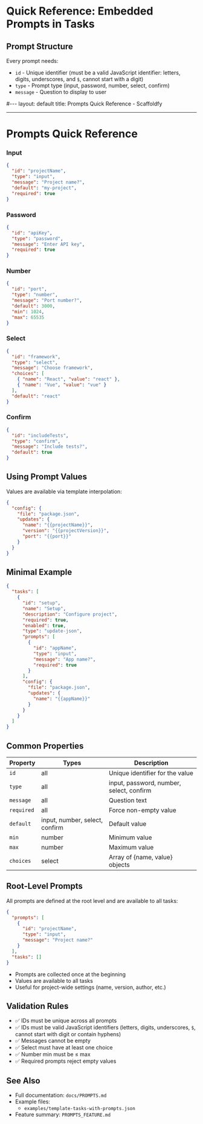# Quick Reference: Embedded Prompts in Tasks

## Prompt Structure

Every prompt needs:

- `id` - Unique identifier (must be a valid JavaScript identifier: letters, digits, underscores, and `$`, cannot start with a digit)
- `type` - Prompt type (input, password, number, select, confirm)
- `message` - Question to display to user

#---
layout: default
title: Prompts Quick Reference - Scaffoldfy

---

# Prompts Quick Reference

### Input

```json
{
  "id": "projectName",
  "type": "input",
  "message": "Project name?",
  "default": "my-project",
  "required": true
}
```

### Password

```json
{
  "id": "apiKey",
  "type": "password",
  "message": "Enter API key",
  "required": true
}
```

### Number

```json
{
  "id": "port",
  "type": "number",
  "message": "Port number?",
  "default": 3000,
  "min": 1024,
  "max": 65535
}
```

### Select

```json
{
  "id": "framework",
  "type": "select",
  "message": "Choose framework",
  "choices": [
    { "name": "React", "value": "react" },
    { "name": "Vue", "value": "vue" }
  ],
  "default": "react"
}
```

### Confirm

```json
{
  "id": "includeTests",
  "type": "confirm",
  "message": "Include tests?",
  "default": true
}
```

## Using Prompt Values

Values are available via template interpolation:

```json
{
  "config": {
    "file": "package.json",
    "updates": {
      "name": "{{projectName}}",
      "version": "{{projectVersion}}",
      "port": "{{port}}"
    }
  }
}
```

## Minimal Example

```json
{
  "tasks": [
    {
      "id": "setup",
      "name": "Setup",
      "description": "Configure project",
      "required": true,
      "enabled": true,
      "type": "update-json",
      "prompts": [
        {
          "id": "appName",
          "type": "input",
          "message": "App name?",
          "required": true
        }
      ],
      "config": {
        "file": "package.json",
        "updates": {
          "name": "{{appName}}"
        }
      }
    }
  ]
}
```

## Common Properties

| Property   | Types                          | Description                              |
| ---------- | ------------------------------ | ---------------------------------------- |
| `id`       | all                            | Unique identifier for the value          |
| `type`     | all                            | input, password, number, select, confirm |
| `message`  | all                            | Question text                            |
| `required` | all                            | Force non-empty value                    |
| `default`  | input, number, select, confirm | Default value                            |
| `min`      | number                         | Minimum value                            |
| `max`      | number                         | Maximum value                            |
| `choices`  | select                         | Array of {name, value} objects           |

## Root-Level Prompts

All prompts are defined at the root level and are available to all tasks:

```json
{
  "prompts": [
    {
      "id": "projectName",
      "type": "input",
      "message": "Project name?"
    }
  ],
  "tasks": []
}
```

- Prompts are collected once at the beginning
- Values are available to all tasks
- Useful for project-wide settings (name, version, author, etc.)

## Validation Rules

- ✅ IDs must be unique across all prompts
- ✅ IDs must be valid JavaScript identifiers (letters, digits, underscores, `$`, cannot start with digit or contain hyphens)
- ✅ Messages cannot be empty
- ✅ Select must have at least one choice
- ✅ Number min must be ≤ max
- ✅ Required prompts reject empty values

## See Also

- Full documentation: `docs/PROMPTS.md`
- Example files:
  - `examples/template-tasks-with-prompts.json`
- Feature summary: `PROMPTS_FEATURE.md`
